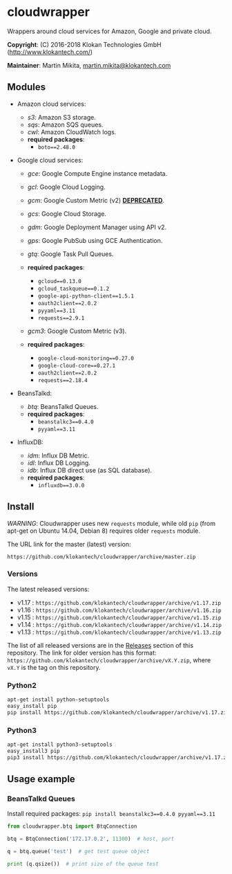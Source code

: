 # cloudwrapper

Wrappers around cloud services for Amazon, Google and private cloud.

**Copyright**: (C) 2016-2018 Klokan Technologies GmbH (http://www.klokantech.com/)

**Maintainer**: Martin Mikita, martin.mikita@klokantech.com

## Modules

 - Amazon cloud services:
   - *s3*: Amazon S3 storage.
   - *sqs*: Amazon SQS queues.
   - *cwl*: Amazon CloudWatch logs.
   - **required packages**:
      - `boto==2.48.0`

 - Google cloud services:
   - *gce*: Google Compute Engine instance metadata.
   - *gcl*: Google Cloud Logging.
   - *gcm*: Google Custom Metric (v2) [**DEPRECATED**](https://github.com/klokantech/cloudwrapper/issues/13).
   - *gcs*: Google Cloud Storage.
   - *gdm*: Google Deployment Manager using API v2.
   - *gps*: Google PubSub using GCE Authentication.
   - *gtq*: Google Task Pull Queues.
   - **required packages**:
      - `gcloud==0.13.0`
      - `gcloud_taskqueue==0.1.2`
      - `google-api-python-client==1.5.1`
      - `oauth2client==2.0.2`
      - `pyyaml==3.11`
      - `requests==2.9.1`

   - *gcm3*: Google Custom Metric (v3).
   - **required packages**:
      - `google-cloud-monitoring==0.27.0`
      - `google-cloud-core==0.27.1`
      - `oauth2client==2.0.2`
      - `requests==2.18.4`

 - BeansTalkd:
   - *btq*: BeansTalkd Queues.
   - **required packages**:
      - `beanstalkc3==0.4.0`
      - `pyyaml==3.11`

 - InfluxDB:
   - *idm*: Influx DB Metric.
   - *idl*: Influx DB Logging.
   - *idb*: Influx DB direct use (as SQL database).
   - **required packages**:
      - `influxdb==3.0.0`


## Install

*WARNING*: Cloudwrapper uses new `requests` module, while old `pip` (from apt-get on Ubuntu 14.04, Debian 8) requires older `requests` module.

The URL link for the master (latest) version:

```
https://github.com/klokantech/cloudwrapper/archive/master.zip
```

### Versions

The latest released versions:

 - v1.17 : `https://github.com/klokantech/cloudwrapper/archive/v1.17.zip`
 - v1.16 : `https://github.com/klokantech/cloudwrapper/archive/v1.16.zip`
 - v1.15 : `https://github.com/klokantech/cloudwrapper/archive/v1.15.zip`
 - v1.14 : `https://github.com/klokantech/cloudwrapper/archive/v1.14.zip`
 - v1.13 : `https://github.com/klokantech/cloudwrapper/archive/v1.13.zip`

The list of all released versions are in the [Releases](https://github.com/klokantech/cloudwrapper/releases) section of this repository.
The link for older version has this format: `https://github.com/klokantech/cloudwrapper/archive/vX.Y.zip`, where `vX.Y` is the tag on this repository.


### Python2

```bash
apt-get install python-setuptools
easy_install pip
pip install https://github.com/klokantech/cloudwrapper/archive/v1.17.zip
```

### Python3

```bash
apt-get install python3-setuptools
easy_install3 pip
pip3 install https://github.com/klokantech/cloudwrapper/archive/v1.17.zip
```


## Usage example


### BeansTalkd Queues

Install required packages: `pip install beanstalkc3==0.4.0 pyyaml==3.11`

```python
from cloudwrapper.btq import BtqConnection

btq = BtqConnection('172.17.0.2', 11300)  # host, port

q = btq.queue('test')  # get test queue object

print (q.qsize())  # print size of the queue test
```
